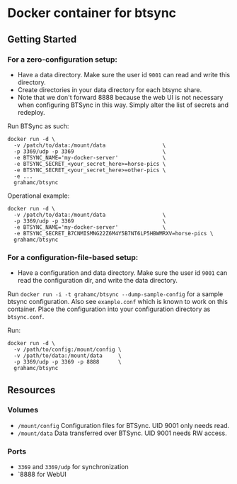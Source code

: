 # Docker container for btsync

## Getting Started

### For a zero-configuration setup:
 - Have a data directory. Make sure the user id `9001` can read and write this
   directory.
 - Create directories in your data directory for each btsync share.
 - Note that we don't forward 8888 because the web UI is not necessary when
   configuring BTSync in this way. Simply alter the list of secrets and
   redeploy.

Run BTSync as such:

```
docker run -d \
  -v /patch/to/data:/mount/data                  \
  -p 3369/udp -p 3369                            \
  -e BTSYNC_NAME='my-docker-server'              \
  -e BTSYNC_SECRET_<your_secret_here>=horse-pics \
  -e BTSYNC_SECRET_<your_secret_here>=other-pics \
  -e ...
  grahamc/btsync
```

Operational example:

```
docker run -d \
  -v /patch/to/data:/mount/data                  \
  -p 3369/udp -p 3369                            \
  -e BTSYNC_NAME='my-docker-server'              \
  -e BTSYNC_SECRET_B7CNMISMNG22Z6M4Y5B7NT6LP5HBWMRXV=horse-pics \
  grahamc/btsync
```

### For a configuration-file-based setup:
 - Have a configuration and data directory. Make sure the user id `9001` can
   read the configuration dir, and write the data directory.

Run `docker run -i -t grahamc/btsync --dump-sample-config` for a sample btsync
configuration. Also see `example.conf` which is known to work on this container.
Place the configuration into your configuration directory as `btsync.conf`.

Run:
```shell
docker run -d \
  -v /path/to/config:/mount/config \
  -v /path/to/data:/mount/data     \
  -p 3369/udp -p 3369 -p 8888      \
  grahamc/btsync
```

## Resources
### Volumes
 - `/mount/config` Configuration files for BTSync. UID 9001 only needs read.
 - `/mount/data` Data transferred over BTSync. UID 9001 needs RW access.

### Ports
 - `3369` and `3369/udp` for synchronization
 - `8888 for WebUI

